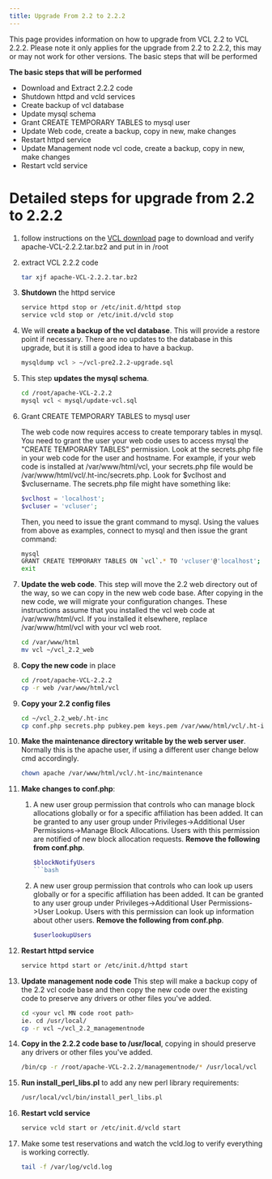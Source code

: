 ```yaml
---
title: Upgrade From 2.2 to 2.2.2
---
```


This page provides information on how to upgrade from VCL 2.2 to VCL 2.2.2. Please note 
it only applies for the upgrade from 2.2 to 2.2.2, this may or may not work for other 
versions.
The basic steps that will be performed

**The basic steps that will be performed**

* Download and Extract 2.2.2 code
* Shutdown httpd and vcld services
* Create backup of vcl database
* Update mysql schema
* Grant CREATE TEMPORARY TABLES to mysql user
* Update Web code, create a backup, copy in new, make changes
* Restart httpd service
* Update Management node vcl code, create a backup, copy in new, make changes
* Restart vcld service

# Detailed steps for upgrade from 2.2 to 2.2.2

1. follow instructions on the [VCL download](http://vcl.apache.org/downloads/download.cgi) 
page to download and verify apache-VCL-2.2.2.tar.bz2 and put in in /root

1. extract VCL 2.2.2 code

    ```bash
    tar xjf apache-VCL-2.2.2.tar.bz2
    ```

1. **Shutdown** the httpd service
           
    ```bash
    service httpd stop or /etc/init.d/httpd stop
    service vcld stop or /etc/init.d/vcld stop
    ```

1. We will **create a backup of the vcl database**. This will provide a restore point 
if necessary. There are no updates to the database in this upgrade, but it is still a
good idea to have a backup.

    ```bash
    mysqldump vcl > ~/vcl-pre2.2.2-upgrade.sql
    ```

1. This step **updates the mysql schema**.

    ```bash
    cd /root/apache-VCL-2.2.2
    mysql vcl < mysql/update-vcl.sql
    ```

1. Grant CREATE TEMPORARY TABLES to mysql user

    The web code now requires access to create temporary tables in mysql. You need to 
    grant the user your web code uses to access mysql the "CREATE TEMPORARY TABLES" 
    permission. Look at the secrets.php file in your web code for the user and hostname.
    For example, if your web code is installed at /var/www/html/vcl, your secrets.php 
    file would be /var/www/html/vcl/.ht-inc/secrets.php. Look for $vclhost and 
    $vclusername. The secrets.php file might have something like:

    ```php
    $vclhost = 'localhost';
    $vcluser = 'vcluser';
    ```

    Then, you need to issue the grant command to mysql. Using the values from above 
    as examples, connect to mysql and then issue the grant command:

    ```bash
    mysql
    GRANT CREATE TEMPORARY TABLES ON `vcl`.* TO 'vcluser'@'localhost';
    exit
    ```

1. **Update the web code**. This step will move the 2.2 web directory out 
of the way, so we can copy in the new web code base. After copying in the new 
code, we will migrate your configuration changes. These instructions assume that 
you installed the vcl web code at /var/www/html/vcl. If you installed it 
elsewhere, replace /var/www/html/vcl with your vcl web root.

    ```bash
    cd /var/www/html
    mv vcl ~/vcl_2.2_web
    ```

1. **Copy the new code** in place
	
    ```bash
    cd /root/apache-VCL-2.2.2
    cp -r web /var/www/html/vcl
    ```

1. **Copy your 2.2 config files**
	
    ```bash
    cd ~/vcl_2.2_web/.ht-inc
    cp conf.php secrets.php pubkey.pem keys.pem /var/www/html/vcl/.ht-inc
    ```

1. **Make the maintenance directory writable by the web server user**. Normally 
this is the apache user,  if using a different user change below cmd accordingly.
	
    ```bash
    chown apache /var/www/html/vcl/.ht-inc/maintenance
    ```

1. **Make changes to conf.php**:

    1. A new user group permission that controls who can manage block allocations 
    globally or for a specific affiliation has been added. It can be granted to any 
    user group under Privileges->Additional User Permissions->Manage Block Allocations. 
    Users with this permission are notified of new block allocation requests. 
    **Remove the following from conf.php**.

        ```php
        $blockNotifyUsers
        ```bash

    1. A new user group permission that controls who can look up users globally 
    or for a specific affiliation has been added. It can be granted to any user group 
    under Privileges->Additional User Permissions->User Lookup. Users with this 
    permission can look up information about other users. 
    **Remove the following from conf.php**.

        ```php
        $userlookupUsers
        ```

1. **Restart httpd service**

    ```bash
    service httpd start or /etc/init.d/httpd start
    ```

1. **Update management node code** This step will make a backup copy of the 2.2 vcl code 
base and then copy the new code over the existing code to preserve any drivers or other 
files you've added.
	
    ```bash
    cd <your vcl MN code root path>
    ie. cd /usr/local/
    cp -r vcl ~/vcl_2.2_managementnode
    ```

1. **Copy in the 2.2.2 code base to /usr/local**, copying in should preserve any drivers 
or other files you've added.
	
    ```bash
    /bin/cp -r /root/apache-VCL-2.2.2/managementnode/* /usr/local/vcl
    ```

1. **Run install_perl_libs.pl** to add any new perl library requirements:
	
    ```bash
    /usr/local/vcl/bin/install_perl_libs.pl
    ```

1. **Restart vcld service**
	
    ```bash
    service vcld start or /etc/init.d/vcld start
    ```

1. Make some test reservations and watch the vcld.log to verify everything is working 
correctly.

    ```bash
    tail -f /var/log/vcld.log
    ```
